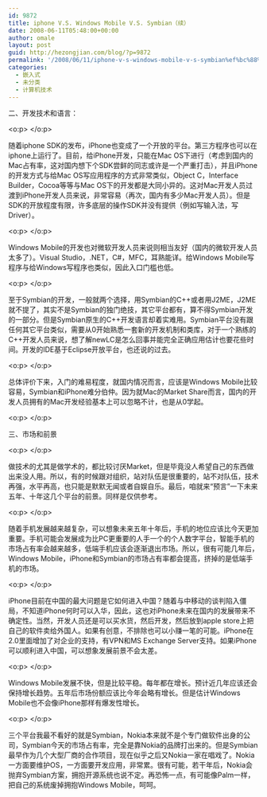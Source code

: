 ```yaml
---
id: 9872
title: iphone V.S. Windows Mobile V.S. Symbian（续）
date: 2008-06-11T05:48:00+00:00
author: omale
layout: post
guid: http://hezongjian.com/blog/?p=9872
permalink: '/2008/06/11/iphone-v-s-windows-mobile-v-s-symbian%ef%bc%88%e7%bb%ad%ef%bc%89/'
categories:
  - 嵌入式
  - 未分类
  - 计算机技术
---
```

二、开发技术和语言：

<o:p>&nbsp;</o:p>

随着iphone SDK的发布，iPhone也变成了一个开放的平台。第三方程序也可以在iphone上运行了。目前，给iPhone开发，只能在Mac OS下进行（考虑到国内的Mac占有率，这对国内想下个SDK尝鲜的同志或许是一个严重打击），并且iPhone的开发方式与给Mac OS写应用程序的方式非常类似，Object C，Interface Builder，Cocoa等等与Mac OS下的开发都是大同小异的。这对Mac开发人员过渡到iPhone开发人员来说，非常容易（再次，国内有多少Mac开发人员）。但是SDK的开放程度有限，许多底层的操作SDK并没有提供（例如写输入法，写Driver）。

<o:p>&nbsp;</o:p>

Windows Mobile的开发也对微软开发人员来说则相当友好（国内的微软开发人员太多了）。Visual Studio，.NET，C#，MFC，耳熟能详。给Windows Mobile写程序与给Windows写程序也类似，因此入口门槛也低。

<o:p>&nbsp;</o:p>

至于Symbian的开发，一般就两个选择，用Symbian的C++或者用J2ME，J2ME就不提了，其实不是Symbian的独门绝技，其它平台都有，算不得Symbian开发的一部分。但是Symbian原生的C++开发语言却着实难用。Symbian平台没有跟任何其它平台类似，需要从0开始熟悉一套新的开发机制和类库，对于一个熟练的C++开发人员来说，想了解newLC是怎么回事并能完全正确应用估计也要花些时间。开发的IDE基于Eclipse开放平台，也还说的过去。

<o:p>&nbsp;</o:p>

总体评价下来，入门的难易程度，就国内情况而言，应该是Windows Mobile比较容易，Symbian和iPhone难分伯仲。因为就Mac的Market Share而言，国内的开发人员拥有的Mac开发经验基本上可以忽略不计，也是从0学起。

<o:p>&nbsp;</o:p>

三、市场和前景

<o:p>&nbsp;</o:p>

做技术的尤其是做学术的，都比较讨厌Market，但是毕竟没人希望自己的东西做出来没人用。所以，有的时候跟对组织，站对队伍是很重要的，站不对队伍，技术再强，水平再高，也只能是默默无闻或者自娱自乐。最后，咱就来&ldquo;预言&rdquo;一下未来五年、十年这几个平台的前景。同样是仅供参考。

<o:p>&nbsp;</o:p>

随着手机发展越来越复杂，可以想象未来五年十年后，手机的地位应该比今天更加重要。手机可能会发展成为比PC更重要的人手一个的个人数字平台，智能手机的市场占有率会越来越多，低端手机应该会逐渐退出市场。所以，很有可能几年后，Windows Mobile，iPhone和Symbian的市场占有率都会提高，挤掉的是低端手机的市场。

<o:p>&nbsp;</o:p>

iPhone目前在中国的最大问题是它如何进入中国？随着与中移动的谈判陷入僵局，不知道iPhone何时可以入华，因此，这也对iPhone未来在国内的发展带来不确定性。当然，开发人员还是可以买水货，然后开发，然后放到apple store上把自己的软件卖给外国人。如果有创意，不排除也可以小赚一笔的可能。iPhone在2.0里面增加了对企业的支持，有VPN和MS Exchange Server支持。如果iPhone可以顺利进入中国，可以想象发展前景不会太差。

<o:p>&nbsp;</o:p>

Windows Mobile发展不快，但是比较平稳。每年都在增长。预计近几年应该还会保持增长趋势。五年后市场份额应该比今年会略有增长。但是估计Windows Mobile也不会像iPhone那样有爆发性增长。

<o:p>&nbsp;</o:p>

三个平台我最不看好的就是Symbian，Nokia本来就不是个专门做软件出身的公司，Symbian今天的市场占有率，完全是靠Nokia的品牌打出来的。但是Symbian最早作为几个大型厂商的合作项目，现在似乎之后又Nokia一家在唱戏了。Nokia一方面要维护OS，一方面要开发应用，非常累。很有可能，若干年后，Nokia会抛弃Symbian方案，拥抱开源系统也说不定。再恐怖一点，有可能像Palm一样，把自己的系统废掉拥抱Windows Mobile，呵呵。